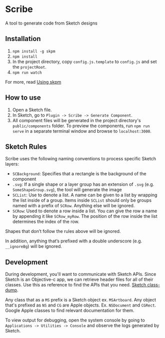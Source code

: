 # Scribe
A tool to generate code from Sketch designs

## Installation
1. `npm install -g skpm`
2. `npm install`
3.  In the project directory, copy `config.js.template` to `config.js` and set the `projectRoot`.
4. `npm run watch`

For more, read [Using skpm](https://www.npmjs.com/package/skpm)

## How to use
1. Open a Sketch file.
2. In Sketch, go to `Plugin -> Scribe -> Generate Component`.
3. All component files will be generated in the project directory's `public/components` folder. To preview the components, run `npm run serve` in a separate terminal window and browse to `localhost:3000`.

## Sketch Rules
Scribe uses the following naming conventions to process specific Sketch layers:
- `SCBackground`: Specifies that a rectangle is the background of the component
- `.svg`: If a single shape or a layer group has an extension of `.svg` (e.g. `SomeShapeGroup.svg`), the tool will generate the image
- `SCList`: Use to denote a list. A name can be given to a list by wrapping the list inside of a group. Items inside `SCList` should only be groups named with a prefix of `SCRow`. Anything else will be ignored.
- `SCRow`: Used to denote a row inside a list. You can give the row a name by appending it like `SCRow_myRow`. The position of the row inside the list determines the index of the row.

Shapes that don’t follow the rules above will be ignored.

In addition, anything that’s prefixed with a double underscore (e.g. `__ignoreBg`) will be ignored.

## Development
During development, you'll want to communicate with Sketch APIs. Since Sketch is an Objective-c app, we can retrieve header files for all of their classes. Use this as reference to find the APIs that you need. [Sketch class-dump](https://github.com/dle-coursera/sketch-class-dump).

Any class that as a `MS` prefix is a Sketch object ex. `MSArtboard`. Any object that's prefixed as `NS` and `CG` are Apple objects. Ex. `NSDocument` and `CGRect`. Google Apple classes to find relevant documentation for them.

To view output for debugging, open the system console by going to `Applications -> Utilities -> Console` and observe the logs generated by Sketch.
